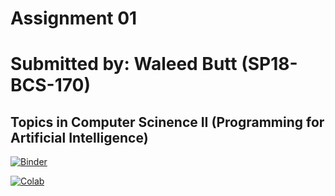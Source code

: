 # Assignment 01 

# Submitted by: Waleed Butt (SP18-BCS-170)  

## Topics in Computer Scinence II (Programming for Artificial Intelligence)

[![Binder](https://mybinder.org/badge_logo.svg)](https://mybinder.org/v2/gh/waleedbutt98/A1_CS2AI.git/HEAD)

[![Colab](https://colab.research.google.com/img/colab_favicon_256px.png)](https://drive.google.com/file/d/1-Wv_4OYkkKMQNs4ihh_z4zzgWX1IqlCC/view?usp=sharing)
